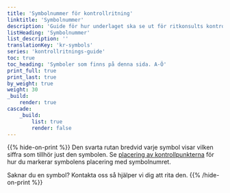 ```yaml
---
title: 'Symbolnummer för kontrollritning'
linktitle: 'Symbolnummer'
description: 'Guide för hur underlaget ska se ut för ritkonsults kontrollritning'
listHeading: 'Symbolnummer'
list_description: ''
translationKey: 'kr-symbols'
series: 'kontrollritnings-guide'
toc: true
toc_heading: 'Symboler som finns på denna sida. A-Ö'
print_full: true
print_last: true
by_weight: true
weight: 30
_build:
    render: true
cascade:
    _build:
        list: true
        render: false
---
```

{{% hide-on-print %}}
Den svarta rutan bredvid varje symbol visar vilken siffra som tillhör just den symbolen. Se [placering av kontrollpunkterna](/guider/kontrollritning/symboler) för hur du markerar symbolens placering med symbolnumret.

Saknar du en symbol? Kontakta oss så hjälper vi dig att rita den.
{{% /hide-on-print %}}
